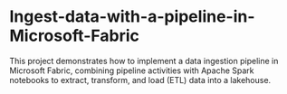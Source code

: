 # Ingest-data-with-a-pipeline-in-Microsoft-Fabric
This project demonstrates how to implement a data ingestion pipeline in Microsoft Fabric, combining pipeline activities with Apache Spark notebooks to extract, transform, and load (ETL) data into a lakehouse.
